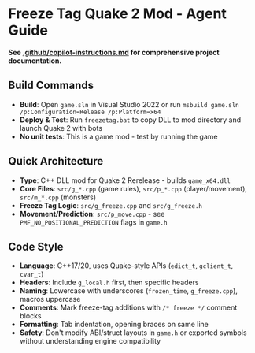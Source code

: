 # Freeze Tag Quake 2 Mod - Agent Guide

**See [.github/copilot-instructions.md](.github/copilot-instructions.md) for comprehensive project documentation.**

## Build Commands
- **Build**: Open `game.sln` in Visual Studio 2022 or run `msbuild game.sln /p:Configuration=Release /p:Platform=x64`
- **Deploy & Test**: Run `freezetag.bat` to copy DLL to mod directory and launch Quake 2 with bots
- **No unit tests**: This is a game mod - test by running the game

## Quick Architecture
- **Type**: C++ DLL mod for Quake 2 Rerelease - builds `game_x64.dll`
- **Core Files**: `src/g_*.cpp` (game rules), `src/p_*.cpp` (player/movement), `src/m_*.cpp` (monsters)
- **Freeze Tag Logic**: `src/g_freeze.cpp` and `src/g_freeze.h`
- **Movement/Prediction**: `src/p_move.cpp` - see `PMF_NO_POSITIONAL_PREDICTION` flags in `game.h`

## Code Style
- **Language**: C++17/20, uses Quake-style APIs (`edict_t`, `gclient_t`, `cvar_t`)
- **Headers**: Include `g_local.h` first, then specific headers
- **Naming**: Lowercase with underscores (`frozen_time`, `g_freeze.cpp`), macros uppercase
- **Comments**: Mark freeze-tag additions with `/* freeze */` comment blocks
- **Formatting**: Tab indentation, opening braces on same line
- **Safety**: Don't modify ABI/struct layouts in `game.h` or exported symbols without understanding engine compatibility
